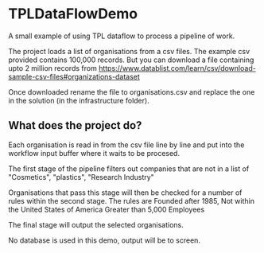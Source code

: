 # TPLDataFlowDemo
A small example of using TPL dataflow to process a pipeline of work.

The project loads a list of organisations from a csv files.
The example csv provided contains 100,000 records. 
But you can download a file containing upto 2 million records from 
https://www.datablist.com/learn/csv/download-sample-csv-files#organizations-dataset

Once downloaded rename the file to organisations.csv and replace the one in the solution (in the infrastructure folder).


## What does the project do?
Each organisation is read in from the csv file line by line and put into the workflow input buffer where it waits to be procesed.

The first stage of the pipeline filters out companies that are not in a list of
"Cosmetics", "plastics", "Research Industry"

Organisations that pass this stage will then be checked for a number of rules within the second stage.
The rules are
	Founded after 1985,
	Not within the United States of America
	Greater than 5,000 Employees

The final stage will output the selected organisations.

No database is used in this demo, output will be to screen.